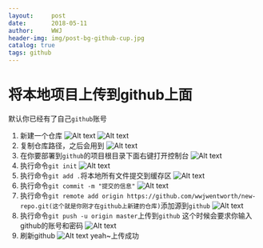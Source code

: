 ```yaml
---
layout:     post
date:       2018-05-11
author:     WWJ
header-img: img/post-bg-github-cup.jpg
catalog: true
tags: github
---
```


# 将本地项目上传到github上面
默认你已经有了自己`github`账号
1. 新建一个仓库
![Alt text](https://image.ibb.co/kMNHOy/newrepo.png)
![Alt text](https://image.ibb.co/ftkhqd/rename.png)
2. 复制仓库路径，之后会用到
![Alt text](https://image.ibb.co/h1b0bJ/copy.png)
3. 在你要部署到`github`的项目根目录下面右键打开控制台
![Alt text](https://image.ibb.co/cazxOy/bash.png)
4. 执行命令`git init`
![Alt text](https://image.ibb.co/cPfFAd/git_init.png)
5. 执行命令`git add .`将本地所有文件提交到缓存区
![Alt text](https://image.ibb.co/dw5hqd/git_add.png)
6. 执行命令`git commit -m "提交的信息"`
![Alt text](https://image.ibb.co/iMvRGJ/git_commit.png)
7. 执行命令`git remote add origin https://github.com/wwjwentworth/new-repo.git(这个就是你刚才在github上新建的仓库)`添加源到`github`
![Alt text](https://image.ibb.co/fwkFAd/git_remote.png)
8. 执行命令`git push -u origin master`上传到`github`
这个时候会要求你输入github的账号和密码
![Alt text](https://image.ibb.co/j6kFAd/git_push.png)
9. 刷新github
![Alt text](https://image.ibb.co/mTuQAd/deploy_success.png)
yeah~上传成功

